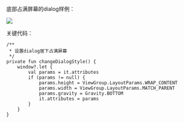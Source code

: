 底部占满屏幕的dialog样例：

![](https://upload-images.jianshu.io/upload_images/6169789-8a357516fb0cd06b.png?imageMogr2/auto-orient/strip%7CimageView2/2/w/1240)


关键代码：
```
/**
 * 设置dialog居下占满屏幕
 */
private fun changeDialogStyle() {
    window?.let {
        val params = it.attributes
        if (params != null) {
            params.height = ViewGroup.LayoutParams.WRAP_CONTENT
            params.width = ViewGroup.LayoutParams.MATCH_PARENT
            params.gravity = Gravity.BOTTOM
            it.attributes = params
        }
    }
}
```